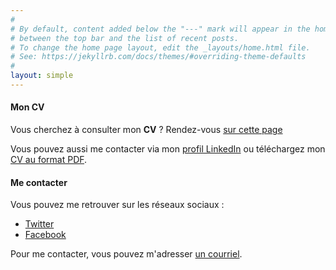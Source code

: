 ```yaml
---
#
# By default, content added below the "---" mark will appear in the home page
# between the top bar and the list of recent posts.
# To change the home page layout, edit the _layouts/home.html file.
# See: https://jekyllrb.com/docs/themes/#overriding-theme-defaults
#
layout: simple
---
```


#### Mon CV

Vous cherchez à consulter mon **CV** ?
Rendez-vous [sur cette page](https://www.portet.org/resume) 
 
Vous pouvez aussi me contacter via mon [profil LinkedIn](https://linkedin.portet.org) ou téléchargez mon <a href="https://resume.portet.org" target="_blank">CV au format PDF</a>.

#### Me contacter

Vous pouvez me retrouver sur les réseaux sociaux : 
  - [Twitter](https://twitter.portet.org)
  - [Facebook](https://facebook.portet.org)

Pour me contacter, vous pouvez m'adresser <a href="mailto:cyril@portet.org?subject=Contact depuis www.portet.org">un courriel</a>.

